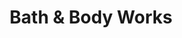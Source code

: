 ---
title: "Bath & Body Works"
url: /houston/bath-and-body-works-university-boulevard/
shop: beauty
---